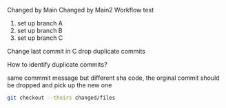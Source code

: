 Changed by Main
Changed by Main2
Workflow test
1. set up branch A
2. set up branch B
3. set up branch C

Change last commit in C
drop duplicate commits

How to identify duplicate commits?

same commmit message but different sha code,
the orginal commit should be dropped and pick up the new one

```bash
git checkout --theirs changed/files

```
